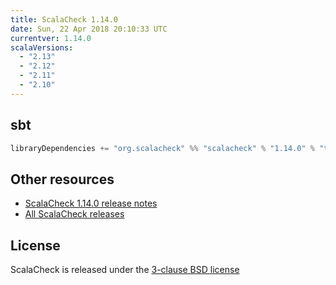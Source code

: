 ```yaml
---
title: ScalaCheck 1.14.0
date: Sun, 22 Apr 2018 20:10:33 UTC
currentver: 1.14.0
scalaVersions:
  - "2.13"
  - "2.12"
  - "2.11"
  - "2.10"
---
```

## sbt

```scala
libraryDependencies += "org.scalacheck" %% "scalacheck" % "1.14.0" % "test"
```

## Other resources

- [ScalaCheck 1.14.0 release notes](https://github.com/rickynils/scalacheck/tree/1.14.0/RELEASE.markdown)
- [All ScalaCheck releases](../releases.html)


## License

ScalaCheck is released under the [3-clause BSD license](https://github.com/rickynils/scalacheck/tree/1.14.0/LICENSE)
